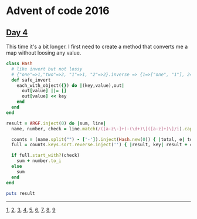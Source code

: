 # Advent of code 2016

## [Day 4](http://adventofcode.com/2016/day/4)

This time it's a bit longer. I first need to create a method that converts me
a map without loosing any value.

``` ruby
class Hash
  # like invert but not lossy
  # {"one"=>1,"two"=>2, "1"=>1, "2"=>2}.inverse => {1=>["one", "1"], 2=>["two", "2"]}
  def safe_invert
    each_with_object({}) do |(key,value),out|
      out[value] ||= []
      out[value] << key
    end
  end
end

result = ARGF.inject(0) do |sum, line|
  name, number, check = line.match(/([a-z\-]+)-(\d+)\[([a-z]+)\]/i).captures

  counts = (name.split("") - ['-']).inject(Hash.new(0)) { |total, e| total[e] += 1; total}.safe_invert
  full = counts.keys.sort.reverse.inject('') { |result, key| result + counts[key].sort.join('') }

  if full.start_with?(check)
    sum + number.to_i
  else
    sum
  end
end

puts result
```

- - -
[1](day01.md), [2](day02.md), [3](day03.md), [4](day04.md), [5](day05.md), [6](day06.md), [7](day07.md), [8](day08.md), [9](day09.md)
